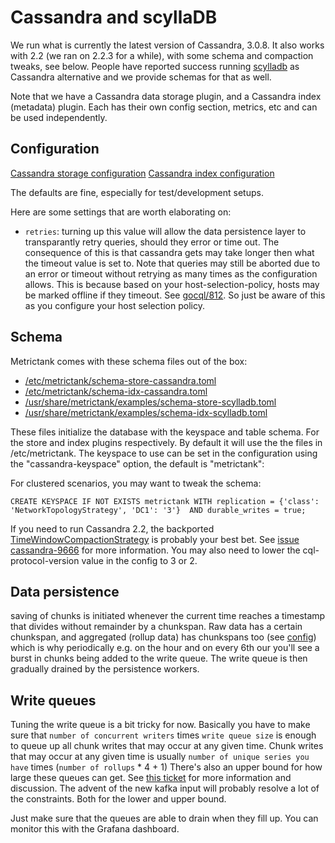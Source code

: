 # Cassandra and scyllaDB

We run what is currently the latest version of Cassandra, 3.0.8.
It also works with 2.2 (we ran on 2.2.3 for a while), with some schema and compaction tweaks, see below.
People have reported success running [scylladb](https://www.scylladb.com/) as Cassandra alternative and we provide schemas for that as well.

Note that we have a Cassandra data storage plugin, and a Cassandra index (metadata) plugin. Each has their own config section, metrics, etc and can be used independently.

## Configuration

[Cassandra storage configuration](https://github.com/grafana/metrictank/blob/master/docs/config.md#metric-data-storage-in-cassandra)
[Cassandra index configuration](https://github.com/grafana/metrictank/blob/master/docs/config.md#in-memory-cassandra-backed)

The defaults are fine, especially for test/development setups.

Here are some settings that are worth elaborating on:

* `retries`: turning up this value will allow the data persistence layer to transparantly retry queries, should they error or time out.  The consequence of this is that
  cassandra gets may take longer then what the timeout value is set to.  Note that queries may still be aborted due to an error or timeout without retrying as many times as the
  configuration allows.  This is because based on your host-selection-policy, hosts may be marked offline if they timeout.  See [gocql/812](https://github.com/gocql/gocql/issues/812).
  So just be aware of this as you configure your host selection policy.

## Schema

Metrictank comes with these schema files out of the box:

* [/etc/metrictank/schema-store-cassandra.toml](https://github.com/grafana/metrictank/blob/master/scripts/config/schema-store-cassandra.toml)
* [/etc/metrictank/schema-idx-cassandra.toml](https://github.com/grafana/metrictank/blob/master/scripts/config/schema-idx-cassandra.toml)
* [/usr/share/metrictank/examples/schema-store-scylladb.toml](https://github.com/grafana/metrictank/blob/master/scripts/config/schema-store-scylladb.toml)
* [/usr/share/metrictank/examples/schema-idx-scylladb.toml](https://github.com/grafana/metrictank/blob/master/scripts/config/schema-idx-scylladb.toml)

These files initialize the database with the keyspace and table schema. For the store and index plugins respectively.
By default it will use the the files in /etc/metrictank.
The keyspace to use can be set in the configuration using the "cassandra-keyspace" option, the default is "metrictank":

For clustered scenarios, you may want to tweak the schema:

```
CREATE KEYSPACE IF NOT EXISTS metrictank WITH replication = {'class': 'NetworkTopologyStrategy', 'DC1': '3'}  AND durable_writes = true;
```

If you need to run Cassandra 2.2, the backported [TimeWindowCompactionStrategy](https://github.com/jeffjirsa/twcs) is probably your best bet.
See [issue cassandra-9666](https://issues.apache.org/jira/browse/CASSANDRA-9666) for more information.
You may also need to lower the cql-protocol-version value in the config to 3 or 2.


## Data persistence

saving of chunks is initiated whenever the current time reaches a timestamp that divides without remainder by a chunkspan.
Raw data has a certain chunkspan, and aggregated (rollup data) has chunkspans too (see [config](https://github.com/grafana/metrictank/blob/master/docs/config.md#data)) which is
why periodically e.g. on the hour and on every 6th our you'll see a burst in chunks being added to the write queue.
The write queue is then gradually drained by the persistence workers.


## Write queues

Tuning the write queue is a bit tricky for now.
Basically you have to make sure that `number of concurrent writers` times `write queue size` is enough to queue up all chunk writes that may occur at any given time.
Chunk writes that may occur at any given time is usually `number of unique series you have` times (`number of rollups` * 4 + 1)
There's also an upper bound for how large these queues can get.
See [this ticket](https://github.com/grafana/metrictank/issues/125) for more information and discussion.
The advent of the new kafka input will probably resolve a lot of the constraints. Both for the lower and upper bound.


Just make sure that the queues are able to drain when they fill up. You can monitor this with the Grafana dashboard.

